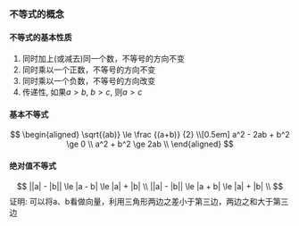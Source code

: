 ### 不等式的概念

#### 不等式的基本性质 
1. 同时加上(或减去)同一个数，不等号的方向不变
2. 同时乘以一个正数，不等号的方向不变
3. 同时乘以一个负数，不等号的方向改变
4. 传递性, 如果$a>b$, $b>c$, 则$a>c$

#### 基本不等式
$$
\begin{aligned}
\sqrt{(ab)} \le \frac {(a+b)} {2} \\[0.5em]
a^2 - 2ab + b^2 \ge 0 \\
a^2 + b^2 \ge 2ab \\
\end{aligned}
$$

#### 绝对值不等式
$$
||a| - |b|| \le |a - b| \le |a| + |b| \\
||a| - |b|| \le |a + b| \le |a| + |b| \\
$$
证明: 可以将a、b看做向量，利用三角形两边之差小于第三边，两边之和大于第三边



